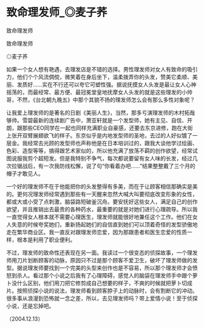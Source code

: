 # 致命理发师_◎麦子荞

致命理发师

致命理发师

◎麦子荞

如果一个女人想有艳遇，去理发店是不错的选择。男性理发师对女人有致命的吸引力，他们个个风流倜傥，微笑着在身后坐下，温柔拨弄你的头发，赞美它柔顺、美丽、发质好……实在不行还可以夸它可塑性强。据说抚摸女人头发是最让女人心神摇荡的，而最经常、最方便、最冠冕堂皇地抚摩女人头发的就是这些理发的小帅哥，不然，《台北朝九晚五》中那个其貌不扬的理发师怎么会有那么多性对象呢？

让我爱上理发师的是著名的日剧《美丽人生》，当然，那多亏演理发师的木村拓哉够帅。雪碧最新的连续剧广告中，萧亚轩就是一个发型师，她有主见、自信、开朗，跟那些CEO同学在一起也同样充满职业自豪感，还要去东京进修，跑在大街上张开双臂展翅欲飞的样子。东京似乎是内地发型师的圣地，去过的人好似镀了一层金。我经常去光顾的发型师也声称他是在日本培训过的，跟我大谈他学过绘画、色彩、造型等等，搞得跟艺术家似的，所以他充满了放荡不羁的创作欲望，经常试图说服我剪个超短发。但是我特别不争气，每次都说要留有女人味的长发，经过几次拉锯战后，有一次我防线松懈，说了句“你看着办吧……”结果整整戴了三个月的帽子才敢见人。

一个好的理发师不在于他能把你的头发整得有多美，而在于让顾客相信那确实是美的。更何况理发师经常遇到那些有一天醒来忽然大喊大叫要彻底改变形象的女性，都或大或小受了点刺激，脑袋路短破釜沉舟。要安抚好这些女人，满足自己的创作欲望，并且推销出去最贵的各种药水，最重要的就是对她们进行心理疏导。所以我一直觉得女人根本就不需要心理医生，理发师就能很好地兼任这个工作。他们在女人失意的时候夸奖她们，重新扬起她们的自信直到她们可以顶着奇怪的发型骄傲地走在繁华商业区。我一直反对跟理发师恋爱，因为那跟患者和医生恋爱的性质一样，根本是利用了职业便利。

不过，理发师的致命性还表现在另一面。我读过一个很变态的侦探故事，一个理发师用刀片划断顾客的动脉，原因只不过是那个顾客不爱卫生，破坏了理发师做的发型。据说理发师要找到一个完美的头型来创作也是不容易，所以那个理发师才会愤怒到杀人。看过那个小说之后我有了心理障碍，感觉人的脑袋在理发师手中跟个萝卜没什么区别，他们用刀把它修剪成自己想要的样子，不爽的时候就把萝卜切成片。按照侦探小说的说法，理发师看到顾客脖子上的动脉时，会有割断它的冲动。很多事从浪漫到恐怖就一念之差，所以，去见理发师吗？带上爱情小说！至于侦探小说，还是忘掉吧。

（2004.12.13）